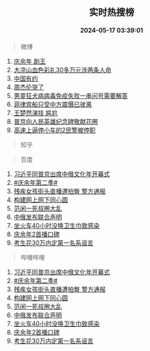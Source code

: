 <div align="center"><h2>实时热搜榜</h2><h4>2024-05-17 03:39:01</h4></div>

> 微博  

1. [庆余年 剧王](https://s.weibo.com/weibo?q=%E5%BA%86%E4%BD%99%E5%B9%B4%20%E5%89%A7%E7%8E%8B&t=31&band_rank=1&Refer=top)<br />
2. [大凉山血色彩礼30多万元涉两条人命](https://s.weibo.com/weibo?q=%23%E5%A4%A7%E5%87%89%E5%B1%B1%E8%A1%80%E8%89%B2%E5%BD%A9%E7%A4%BC30%E5%A4%9A%E4%B8%87%E5%85%83%E6%B6%89%E4%B8%A4%E6%9D%A1%E4%BA%BA%E5%91%BD%23&t=31&band_rank=2&Refer=top)<br />
3. [中国有约](https://s.weibo.com/weibo?q=%23%E4%B8%AD%E5%9B%BD%E6%9C%89%E7%BA%A6%23&t=31&band_rank=3&Refer=top)<br />
4. [周杰伦哭了](https://s.weibo.com/weibo?q=%23%E5%91%A8%E6%9D%B0%E4%BC%A6%E5%93%AD%E4%BA%86%23&t=31&band_rank=4&Refer=top)<br />
5. [男童狂犬病病毒免疫失败一串问号需要解答](https://s.weibo.com/weibo?q=%23%E7%94%B7%E7%AB%A5%E7%8B%82%E7%8A%AC%E7%97%85%E7%97%85%E6%AF%92%E5%85%8D%E7%96%AB%E5%A4%B1%E8%B4%A5%E4%B8%80%E4%B8%B2%E9%97%AE%E5%8F%B7%E9%9C%80%E8%A6%81%E8%A7%A3%E7%AD%94%23&t=31&band_rank=5&Refer=top)<br />
6. [菲律宾船只受中方震慑已驶离](https://s.weibo.com/weibo?q=%23%E8%8F%B2%E5%BE%8B%E5%AE%BE%E8%88%B9%E5%8F%AA%E5%8F%97%E4%B8%AD%E6%96%B9%E9%9C%87%E6%85%91%E5%B7%B2%E9%A9%B6%E7%A6%BB%23&t=31&band_rank=6&Refer=top)<br />
7. [王楚然演技 尴尬](https://s.weibo.com/weibo?q=%E7%8E%8B%E6%A5%9A%E7%84%B6%E6%BC%94%E6%8A%80%20%E5%B0%B4%E5%B0%AC&t=31&band_rank=7&Refer=top)<br />
8. [普京向人民英雄纪念碑敬献花圈](https://s.weibo.com/weibo?q=%23%E6%99%AE%E4%BA%AC%E5%90%91%E4%BA%BA%E6%B0%91%E8%8B%B1%E9%9B%84%E7%BA%AA%E5%BF%B5%E7%A2%91%E6%95%AC%E7%8C%AE%E8%8A%B1%E5%9C%88%23&t=31&band_rank=8&Refer=top)<br />
9. [高速上逼停小车的2民警被停职](https://s.weibo.com/weibo?q=%23%E9%AB%98%E9%80%9F%E4%B8%8A%E9%80%BC%E5%81%9C%E5%B0%8F%E8%BD%A6%E7%9A%842%E6%B0%91%E8%AD%A6%E8%A2%AB%E5%81%9C%E8%81%8C%23&t=31&band_rank=9&Refer=top)<br />

> 知乎  


> 百度  

1. [习近平同普京出席中俄文化年开幕式](https://www.baidu.com/s?wd=%E4%B9%A0%E8%BF%91%E5%B9%B3%E5%90%8C%E6%99%AE%E4%BA%AC%E5%87%BA%E5%B8%AD%E4%B8%AD%E4%BF%84%E6%96%87%E5%8C%96%E5%B9%B4%E5%BC%80%E5%B9%95%E5%BC%8F&sa=fyb_news&rsv_dl=fyb_news)<br />
2. [#庆余年第二季#](https://www.baidu.com/s?wd=%23%E5%BA%86%E4%BD%99%E5%B9%B4%E7%AC%AC%E4%BA%8C%E5%AD%A3%23&sa=fyb_news&rsv_dl=fyb_news)<br />
3. [残疾女孩街头直播遭拍臀 警方通报](https://www.baidu.com/s?wd=%E6%AE%8B%E7%96%BE%E5%A5%B3%E5%AD%A9%E8%A1%97%E5%A4%B4%E7%9B%B4%E6%92%AD%E9%81%AD%E6%8B%8D%E8%87%80+%E8%AD%A6%E6%96%B9%E9%80%9A%E6%8A%A5&sa=fyb_news&rsv_dl=fyb_news)<br />
4. [构建网上网下同心圆](https://www.baidu.com/s?wd=%E6%9E%84%E5%BB%BA%E7%BD%91%E4%B8%8A%E7%BD%91%E4%B8%8B%E5%90%8C%E5%BF%83%E5%9C%86&sa=fyb_news&rsv_dl=fyb_news)<br />
5. [范闲一死叔圈大乱](https://www.baidu.com/s?wd=%E8%8C%83%E9%97%B2%E4%B8%80%E6%AD%BB%E5%8F%94%E5%9C%88%E5%A4%A7%E4%B9%B1&sa=fyb_news&rsv_dl=fyb_news)<br />
6. [中俄发布联合声明](https://www.baidu.com/s?wd=%E4%B8%AD%E4%BF%84%E5%8F%91%E5%B8%83%E8%81%94%E5%90%88%E5%A3%B0%E6%98%8E&sa=fyb_news&rsv_dl=fyb_news)<br />
7. [坐火车40小时没换卫生巾致感染](https://www.baidu.com/s?wd=%E5%9D%90%E7%81%AB%E8%BD%A640%E5%B0%8F%E6%97%B6%E6%B2%A1%E6%8D%A2%E5%8D%AB%E7%94%9F%E5%B7%BE%E8%87%B4%E6%84%9F%E6%9F%93&sa=fyb_news&rsv_dl=fyb_news)<br />
8. [庆余年2首播口碑](https://www.baidu.com/s?wd=%E5%BA%86%E4%BD%99%E5%B9%B42%E9%A6%96%E6%92%AD%E5%8F%A3%E7%A2%91&sa=fyb_news&rsv_dl=fyb_news)<br />
9. [考生花30万内定第一名系谣言](https://www.baidu.com/s?wd=%E8%80%83%E7%94%9F%E8%8A%B130%E4%B8%87%E5%86%85%E5%AE%9A%E7%AC%AC%E4%B8%80%E5%90%8D%E7%B3%BB%E8%B0%A3%E8%A8%80&sa=fyb_news&rsv_dl=fyb_news)<br />

> 哔哩哔哩  

1. [习近平同普京出席中俄文化年开幕式](https://www.baidu.com/s?wd=%E4%B9%A0%E8%BF%91%E5%B9%B3%E5%90%8C%E6%99%AE%E4%BA%AC%E5%87%BA%E5%B8%AD%E4%B8%AD%E4%BF%84%E6%96%87%E5%8C%96%E5%B9%B4%E5%BC%80%E5%B9%95%E5%BC%8F&sa=fyb_news&rsv_dl=fyb_news)<br />
2. [#庆余年第二季#](https://www.baidu.com/s?wd=%23%E5%BA%86%E4%BD%99%E5%B9%B4%E7%AC%AC%E4%BA%8C%E5%AD%A3%23&sa=fyb_news&rsv_dl=fyb_news)<br />
3. [残疾女孩街头直播遭拍臀 警方通报](https://www.baidu.com/s?wd=%E6%AE%8B%E7%96%BE%E5%A5%B3%E5%AD%A9%E8%A1%97%E5%A4%B4%E7%9B%B4%E6%92%AD%E9%81%AD%E6%8B%8D%E8%87%80+%E8%AD%A6%E6%96%B9%E9%80%9A%E6%8A%A5&sa=fyb_news&rsv_dl=fyb_news)<br />
4. [构建网上网下同心圆](https://www.baidu.com/s?wd=%E6%9E%84%E5%BB%BA%E7%BD%91%E4%B8%8A%E7%BD%91%E4%B8%8B%E5%90%8C%E5%BF%83%E5%9C%86&sa=fyb_news&rsv_dl=fyb_news)<br />
5. [范闲一死叔圈大乱](https://www.baidu.com/s?wd=%E8%8C%83%E9%97%B2%E4%B8%80%E6%AD%BB%E5%8F%94%E5%9C%88%E5%A4%A7%E4%B9%B1&sa=fyb_news&rsv_dl=fyb_news)<br />
6. [中俄发布联合声明](https://www.baidu.com/s?wd=%E4%B8%AD%E4%BF%84%E5%8F%91%E5%B8%83%E8%81%94%E5%90%88%E5%A3%B0%E6%98%8E&sa=fyb_news&rsv_dl=fyb_news)<br />
7. [坐火车40小时没换卫生巾致感染](https://www.baidu.com/s?wd=%E5%9D%90%E7%81%AB%E8%BD%A640%E5%B0%8F%E6%97%B6%E6%B2%A1%E6%8D%A2%E5%8D%AB%E7%94%9F%E5%B7%BE%E8%87%B4%E6%84%9F%E6%9F%93&sa=fyb_news&rsv_dl=fyb_news)<br />
8. [庆余年2首播口碑](https://www.baidu.com/s?wd=%E5%BA%86%E4%BD%99%E5%B9%B42%E9%A6%96%E6%92%AD%E5%8F%A3%E7%A2%91&sa=fyb_news&rsv_dl=fyb_news)<br />
9. [考生花30万内定第一名系谣言](https://www.baidu.com/s?wd=%E8%80%83%E7%94%9F%E8%8A%B130%E4%B8%87%E5%86%85%E5%AE%9A%E7%AC%AC%E4%B8%80%E5%90%8D%E7%B3%BB%E8%B0%A3%E8%A8%80&sa=fyb_news&rsv_dl=fyb_news)<br />
